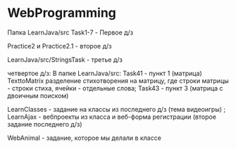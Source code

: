 # WebProgramming

Папка LearnJava/src Task1-7 - Первое д/з

Practice2 и Practice2.1 - второе д/з

LearnJava/src/StringsTask - третье д/з

четвертое д/з: В папке LearnJava/src: Task41 - пункт 1 (матрица) TexttoMatrix разделение стихотворения на матрицу, где строки матрицы - строки стиха, ячейки - отдельные слова; Task43 - пункт 3 (матрица с двоичным поиском)

LearnClasses - задание на классы из последнего д/з (тема видеоигры) ; LearnAjax - вебпроекты из класса и веб-форма регистрации (второе задание последнего д/з)

WebAnimal - задание, которое мы делали в классе
